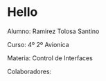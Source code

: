 # Hello

Alumno: Ramirez Tolosa Santino

Curso: 4º 2º Avionica

Materia: Control de Interfaces

Colaboradores:

